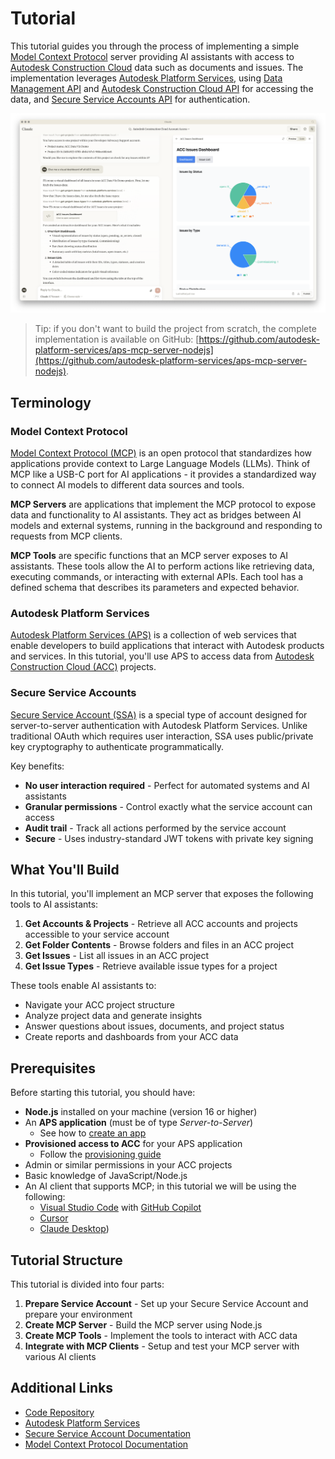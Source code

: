 # Tutorial

This tutorial guides you through the process of implementing a simple [Model Context Protocol](https://modelcontextprotocol.io) server providing AI assistants with access to [Autodesk Construction Cloud](https://construction.autodesk.com) data such as documents and issues. The implementation leverages [Autodesk Platform Services](https://aps.autodesk.com), using [Data Management API](https://aps.autodesk.com/en/docs/data/v2/developers_guide/overview/) and [Autodesk Construction Cloud API](https://aps.autodesk.com/en/docs/acc/v1/overview/introduction/) for accessing the data, and [Secure Service Accounts API](https://aps.autodesk.com/en/docs/ssa/v1/developers_guide/overview/) for authentication.

![Screenshot](screenshot.png)

> Tip: if you don't want to build the project from scratch, the complete implementation is available on GitHub: [https://github.com/autodesk-platform-services/aps-mcp-server-nodejs](https://github.com/autodesk-platform-services/aps-mcp-server-nodejs).

## Terminology

### Model Context Protocol

[Model Context Protocol (MCP)](https://modelcontextprotocol.io) is an open protocol that standardizes how applications provide context to Large Language Models (LLMs). Think of MCP like a USB-C port for AI applications - it provides a standardized way to connect AI models to different data sources and tools.

**MCP Servers** are applications that implement the MCP protocol to expose data and functionality to AI assistants. They act as bridges between AI models and external systems, running in the background and responding to requests from MCP clients.

**MCP Tools** are specific functions that an MCP server exposes to AI assistants. These tools allow the AI to perform actions like retrieving data, executing commands, or interacting with external APIs. Each tool has a defined schema that describes its parameters and expected behavior.

### Autodesk Platform Services

[Autodesk Platform Services (APS)](https://aps.autodesk.com) is a collection of web services that enable developers to build applications that interact with Autodesk products and services. In this tutorial, you'll use APS to access data from [Autodesk Construction Cloud (ACC)](https://construction.autodesk.com) projects.

### Secure Service Accounts

[Secure Service Account (SSA)](https://aps.autodesk.com/en/docs/ssa/v1/developers_guide/overview/) is a special type of account designed for server-to-server authentication with Autodesk Platform Services. Unlike traditional OAuth which requires user interaction, SSA uses public/private key cryptography to authenticate programmatically.

Key benefits:

- **No user interaction required** - Perfect for automated systems and AI assistants
- **Granular permissions** - Control exactly what the service account can access
- **Audit trail** - Track all actions performed by the service account
- **Secure** - Uses industry-standard JWT tokens with private key signing

## What You'll Build

In this tutorial, you'll implement an MCP server that exposes the following tools to AI assistants:

1. **Get Accounts & Projects** - Retrieve all ACC accounts and projects accessible to your service account
2. **Get Folder Contents** - Browse folders and files in an ACC project
3. **Get Issues** - List all issues in an ACC project
4. **Get Issue Types** - Retrieve available issue types for a project

These tools enable AI assistants to:

- Navigate your ACC project structure
- Analyze project data and generate insights
- Answer questions about issues, documents, and project status
- Create reports and dashboards from your ACC data

## Prerequisites

Before starting this tutorial, you should have:

- **Node.js** installed on your machine (version 16 or higher)
- An **APS application** (must be of type _Server-to-Server_)
  - See how to [create an app](https://aps.autodesk.com/en/docs/oauth/v2/tutorials/create-app)
- **Provisioned access to ACC** for your APS application
  - Follow the [provisioning guide](https://get-started.aps.autodesk.com/#provision-access-in-other-products)
- Admin or similar permissions in your ACC projects
- Basic knowledge of JavaScript/Node.js
- An AI client that supports MCP; in this tutorial we will be using the following:
  - [Visual Studio Code](https://code.visualstudio.com/) with [GitHub Copilot](https://code.visualstudio.com/docs/copilot/setup)
  - [Cursor](https://cursor.com)
  - [Claude Desktop](https://claude.ai/download))

## Tutorial Structure

This tutorial is divided into four parts:

1. **Prepare Service Account** - Set up your Secure Service Account and prepare your environment
2. **Create MCP Server** - Build the MCP server using Node.js
3. **Create MCP Tools** - Implement the tools to interact with ACC data
4. **Integrate with MCP Clients** - Setup and test your MCP server with various AI clients

## Additional Links

- [Code Repository](https://github.com/autodesk-platform-services/aps-mcp-server-nodejs)
- [Autodesk Platform Services](https://aps.autodesk.com)
- [Secure Service Account Documentation](https://aps.autodesk.com/en/docs/ssa/v1/developers_guide/overview/)
- [Model Context Protocol Documentation](https://modelcontextprotocol.io)

